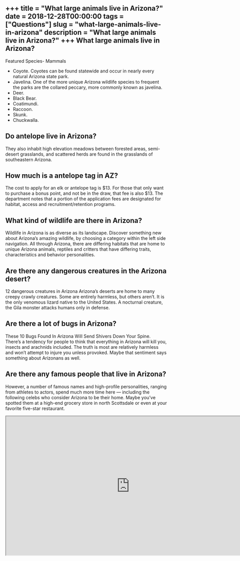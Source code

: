 +++
title = "What large animals live in Arizona?"
date = 2018-12-28T00:00:00
tags = ["Questions"]
slug = "what-large-animals-live-in-arizona"
description = "What large animals live in Arizona?"
+++
What large animals live in Arizona?
-----------------------------------

Featured Species- Mammals

- Coyote. Coyotes can be found statewide and occur in nearly every natural Arizona state park.
- Javelina. One of the more unique Arizona wildlife species to frequent the parks are the collared peccary, more commonly known as javelina.
- Deer.
- Black Bear.
- Coatimundi.
- Raccoon.
- Skunk.
- Chuckwalla.

Do antelope live in Arizona?
----------------------------

They also inhabit high elevation meadows between forested areas, semi-desert grasslands, and scattered herds are found in the grasslands of southeastern Arizona.

How much is a antelope tag in AZ?
---------------------------------

The cost to apply for an elk or antelope tag is $13. For those that only want to purchase a bonus point, and not be in the draw, that fee is also $13. The department notes that a portion of the application fees are designated for habitat, access and recruitment/retention programs.

What kind of wildlife are there in Arizona?
-------------------------------------------

Wildlife in Arizona is as diverse as its landscape. Discover something new about Arizona’s amazing wildlife, by choosing a category within the left side navigation. All through Arizona, there are differing habitats that are home to unique Arizona animals, reptiles and critters that have differing traits, characteristics and behavior personalities.

Are there any dangerous creatures in the Arizona desert?
--------------------------------------------------------

12 dangerous creatures in Arizona Arizona’s deserts are home to many creepy crawly creatures. Some are entirely harmless, but others aren’t. It is the only venomous lizard native to the United States. A nocturnal creature, the Gila monster attacks humans only in defense.

Are there a lot of bugs in Arizona?
-----------------------------------

These 10 Bugs Found In Arizona Will Send Shivers Down Your Spine. There’s a tendency for people to think that everything in Arizona will kill you, insects and arachnids included. The truth is most are relatively harmless and won’t attempt to injure you unless provoked. Maybe that sentiment says something about Arizonans as well.

Are there any famous people that live in Arizona?
-------------------------------------------------

However, a number of famous names and high-profile personalities, ranging from athletes to actors, spend much more time here — including the following celebs who consider Arizona to be their home. Maybe you’ve spotted them at a high-end grocery store in north Scottsdale or even at your favorite five-star restaurant.

<iframe allow="accelerometer; autoplay; clipboard-write; encrypted-media; gyroscope; picture-in-picture" allowfullscreen="" class="__youtube_prefs__  epyt-is-override  no-lazyload" data-no-lazy="1" data-origheight="433" data-origwidth="770" data-skipgform_ajax_framebjll="" height="433" id="_ytid_36184" loading="lazy" src="https://www.youtube.com/embed/k5JtZyPV_Vo?enablejsapi=1&autoplay=0&cc_load_policy=0&cc_lang_pref=&iv_load_policy=1&loop=0&modestbranding=0&rel=1&fs=1&playsinline=0&autohide=2&theme=dark&color=red&controls=1&" title="YouTube player" width="770"></iframe>